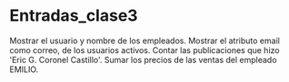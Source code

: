 # Entradas_clase3
Mostrar el usuario y nombre de los empleados.
Mostrar el atributo email como correo, de los usuarios activos.
Contar las publicaciones que hizo 'Eric G. Coronel Castillo'.
Sumar los precios de las ventas del empleado EMILIO.
